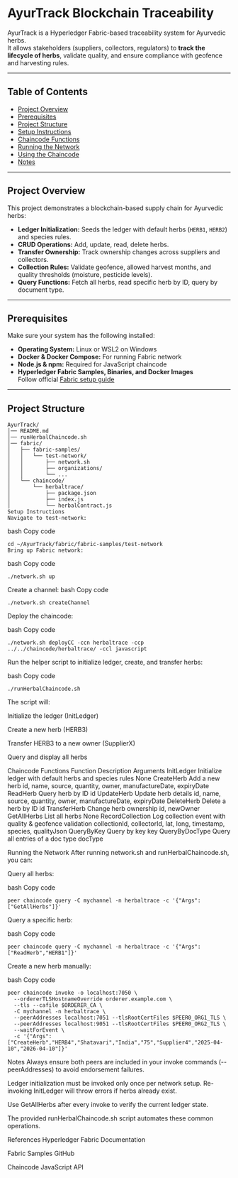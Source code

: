 # AyurTrack Blockchain Traceability

AyurTrack is a Hyperledger Fabric-based traceability system for Ayurvedic herbs.  
It allows stakeholders (suppliers, collectors, regulators) to **track the lifecycle of herbs**, validate quality, and ensure compliance with geofence and harvesting rules.

---

## Table of Contents
- [Project Overview](#project-overview)
- [Prerequisites](#prerequisites)
- [Project Structure](#project-structure)
- [Setup Instructions](#setup-instructions)
- [Chaincode Functions](#chaincode-functions)
- [Running the Network](#running-the-network)
- [Using the Chaincode](#using-the-chaincode)
- [Notes](#notes)

---

## Project Overview

This project demonstrates a blockchain-based supply chain for Ayurvedic herbs:

- **Ledger Initialization:** Seeds the ledger with default herbs (`HERB1`, `HERB2`) and species rules.
- **CRUD Operations:** Add, update, read, delete herbs.
- **Transfer Ownership:** Track ownership changes across suppliers and collectors.
- **Collection Rules:** Validate geofence, allowed harvest months, and quality thresholds (moisture, pesticide levels).
- **Query Functions:** Fetch all herbs, read specific herb by ID, query by document type.

---

## Prerequisites

Make sure your system has the following installed:

- **Operating System:** Linux or WSL2 on Windows
- **Docker & Docker Compose:** For running Fabric network
- **Node.js & npm:** Required for JavaScript chaincode
- **Hyperledger Fabric Samples, Binaries, and Docker Images**  
  Follow official [Fabric setup guide](https://hyperledger-fabric.readthedocs.io/en/latest/install.html)

---

## Project Structure

```text
AyurTrack/
│── README.md
│── runHerbalChaincode.sh
│── fabric/
│   ├── fabric-samples/
│   │   └── test-network/
│   │       ├── network.sh
│   │       ├── organizations/
│   │       └── ...
│   └── chaincode/
│       └── herbaltrace/
│           ├── package.json
│           ├── index.js
│           └── herbalContract.js
Setup Instructions
Navigate to test-network:

```
bash
Copy code
```
cd ~/AyurTrack/fabric/fabric-samples/test-network
Bring up Fabric network:
```
bash
Copy code
```
./network.sh up
```
Create a channel:
bash
Copy code
```
./network.sh createChannel
```
Deploy the chaincode:

bash
Copy code
```
./network.sh deployCC -ccn herbaltrace -ccp ../../chaincode/herbaltrace/ -ccl javascript
```
Run the helper script to initialize ledger, create, and transfer herbs:

bash
Copy code
```
./runHerbalChaincode.sh
```
The script will:

Initialize the ledger (InitLedger)

Create a new herb (HERB3)

Transfer HERB3 to a new owner (SupplierX)

Query and display all herbs

Chaincode Functions
Function	Description	Arguments
InitLedger	Initialize ledger with default herbs and species rules	None
CreateHerb	Add a new herb	id, name, source, quantity, owner, manufactureDate, expiryDate
ReadHerb	Query herb by ID	id
UpdateHerb	Update herb details	id, name, source, quantity, owner, manufactureDate, expiryDate
DeleteHerb	Delete a herb by ID	id
TransferHerb	Change herb ownership	id, newOwner
GetAllHerbs	List all herbs	None
RecordCollection	Log collection event with quality & geofence validation	collectionId, collectorId, lat, long, timestamp, species, qualityJson
QueryByKey	Query by key	key
QueryByDocType	Query all entries of a doc type	docType

Running the Network
After running network.sh and runHerbalChaincode.sh, you can:

Query all herbs:

bash
Copy code
```
peer chaincode query -C mychannel -n herbaltrace -c '{"Args":["GetAllHerbs"]}'
```
Query a specific herb:

bash
Copy code
```
peer chaincode query -C mychannel -n herbaltrace -c '{"Args":["ReadHerb","HERB1"]}'
```
Create a new herb manually:

bash
Copy code
```
peer chaincode invoke -o localhost:7050 \
  --ordererTLSHostnameOverride orderer.example.com \
  --tls --cafile $ORDERER_CA \
  -C mychannel -n herbaltrace \
  --peerAddresses localhost:7051 --tlsRootCertFiles $PEER0_ORG1_TLS \
  --peerAddresses localhost:9051 --tlsRootCertFiles $PEER0_ORG2_TLS \
  --waitForEvent \
  -c '{"Args":["CreateHerb","HERB4","Shatavari","India","75","Supplier4","2025-04-10","2026-04-10"]}'
  ```
Notes
Always ensure both peers are included in your invoke commands (--peerAddresses) to avoid endorsement failures.

Ledger initialization must be invoked only once per network setup. Re-invoking InitLedger will throw errors if herbs already exist.

Use GetAllHerbs after every invoke to verify the current ledger state.

The provided runHerbalChaincode.sh script automates these common operations.

References
Hyperledger Fabric Documentation

Fabric Samples GitHub

Chaincode JavaScript API

